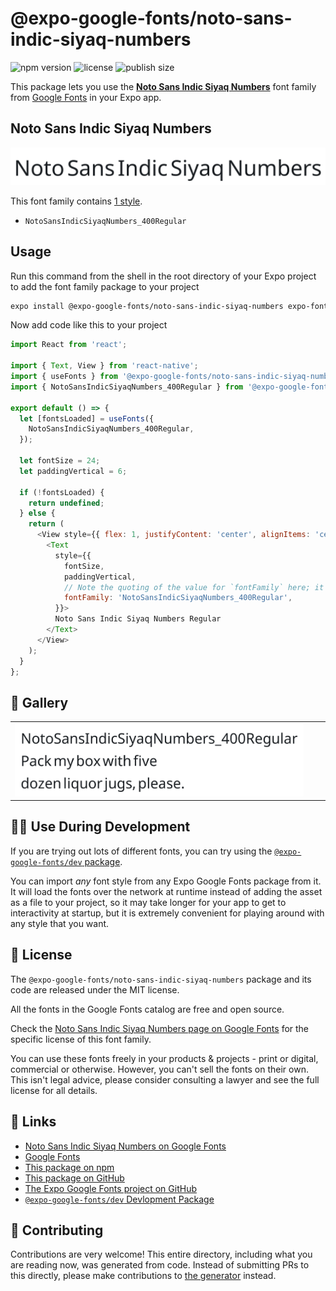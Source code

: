 # @expo-google-fonts/noto-sans-indic-siyaq-numbers

![npm version](https://flat.badgen.net/npm/v/@expo-google-fonts/noto-sans-indic-siyaq-numbers)
![license](https://flat.badgen.net/github/license/expo/google-fonts)
![publish size](https://flat.badgen.net/packagephobia/install/@expo-google-fonts/noto-sans-indic-siyaq-numbers)

This package lets you use the [**Noto Sans Indic Siyaq Numbers**](https://fonts.google.com/specimen/Noto+Sans+Indic+Siyaq+Numbers) font family from [Google Fonts](https://fonts.google.com/) in your Expo app.

## Noto Sans Indic Siyaq Numbers

![Noto Sans Indic Siyaq Numbers](./font-family.png)

This font family contains [1 style](#-gallery).

- `NotoSansIndicSiyaqNumbers_400Regular`

## Usage

Run this command from the shell in the root directory of your Expo project to add the font family package to your project
```sh
expo install @expo-google-fonts/noto-sans-indic-siyaq-numbers expo-font
```

Now add code like this to your project
```js
import React from 'react';

import { Text, View } from 'react-native';
import { useFonts } from '@expo-google-fonts/noto-sans-indic-siyaq-numbers/useFonts';
import { NotoSansIndicSiyaqNumbers_400Regular } from '@expo-google-fonts/noto-sans-indic-siyaq-numbers/400Regular';

export default () => {
  let [fontsLoaded] = useFonts({
    NotoSansIndicSiyaqNumbers_400Regular,
  });

  let fontSize = 24;
  let paddingVertical = 6;

  if (!fontsLoaded) {
    return undefined;
  } else {
    return (
      <View style={{ flex: 1, justifyContent: 'center', alignItems: 'center' }}>
        <Text
          style={{
            fontSize,
            paddingVertical,
            // Note the quoting of the value for `fontFamily` here; it expects a string!
            fontFamily: 'NotoSansIndicSiyaqNumbers_400Regular',
          }}>
          Noto Sans Indic Siyaq Numbers Regular
        </Text>
      </View>
    );
  }
};

```

## 🔡 Gallery


||||
|-|-|-|
|![NotoSansIndicSiyaqNumbers_400Regular](.//400Regular/NotoSansIndicSiyaqNumbers_400Regular.ttf.png)||||


## 👩‍💻 Use During Development

If you are trying out lots of different fonts, you can try using the [`@expo-google-fonts/dev` package](https://github.com/expo/google-fonts/tree/master/font-packages/dev#readme).

You can import *any* font style from any Expo Google Fonts package from it. It will load the fonts
over the network at runtime instead of adding the asset as a file to your project, so it may take longer
for your app to get to interactivity at startup, but it is extremely convenient
for playing around with any style that you want.

## 📖 License

The `@expo-google-fonts/noto-sans-indic-siyaq-numbers` package and its code are released under the MIT license.

All the fonts in the Google Fonts catalog are free and open source.

Check the [Noto Sans Indic Siyaq Numbers page on Google Fonts](https://fonts.google.com/specimen/Noto+Sans+Indic+Siyaq+Numbers) for the specific license of this font family.

You can use these fonts freely in your products & projects - print or digital, commercial or otherwise. However, you can't sell the fonts on their own. This isn't legal advice, please consider consulting a lawyer and see the full license for all details.

## 🔗 Links

- [Noto Sans Indic Siyaq Numbers on Google Fonts](https://fonts.google.com/specimen/Noto+Sans+Indic+Siyaq+Numbers)
- [Google Fonts](https://fonts.google.com/)
- [This package on npm](https://www.npmjs.com/package/@expo-google-fonts/noto-sans-indic-siyaq-numbers)
- [This package on GitHub](https://github.com/expo/google-fonts/tree/master/font-packages/noto-sans-indic-siyaq-numbers)
- [The Expo Google Fonts project on GitHub](https://github.com/expo/google-fonts)
- [`@expo-google-fonts/dev` Devlopment Package](https://github.com/expo/google-fonts/tree/master/font-packages/dev)

## 🤝 Contributing

Contributions are very welcome! This entire directory, including what you are reading now, was generated from code. Instead of submitting PRs to this directly, please make contributions to [the generator](https://github.com/expo/google-fonts/tree/master/packages/generator) instead.
